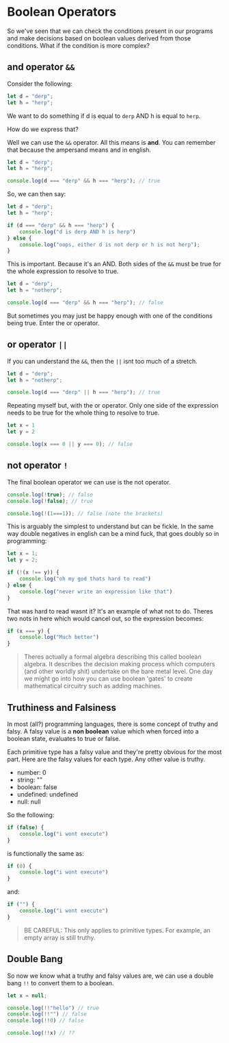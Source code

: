 # Boolean Operators

So we've seen that we can check the conditions present in our programs and make decisions based on boolean values derived from those conditions. What if the condition is more complex? 

## and operator `&&`

Consider the following:

```javascript
let d = "derp";
let h = "herp";
```

We want to do something if d is equal to `derp` AND h is equal to `herp`.

How do we express that?

Well we can use the `&&` operator. All this means is **and**. You can remember that because the ampersand means and in english.

```javascript
let d = "derp";
let h = "herp";

console.log(d === "derp" && h === "herp"); // true
```

So, we can then say:

```javascript
let d = "derp";
let h = "herp";

if (d === "derp" && h === "herp") {
    console.log("d is derp AND h is herp")
} else {
    console.log("oops, either d is not derp or h is not herp");
}
```

This is important. Because it's an AND. Both sides of the `&&` must be true for the whole expression to resolve to true.

```javascript
let d = "derp";
let h = "notherp";

console.log(d === "derp" && h === "herp"); // false
```

But sometimes you may just be happy enough with one of the conditions being true. Enter the or operator.

## or operator `||`

If you can understand the `&&`, then the `||` isnt too much of a stretch.

```javascript
let d = "derp";
let h = "notherp";

console.log(d === "derp" || h === "herp"); // true
```

Repeating myself but, with the or operator. Only one side of the expression needs to be true for the whole thing to resolve to true.

```javascript
let x = 1
let y = 2

console.log(x === 0 || y === 0); // false
```

## not operator `!`

The final boolean operator we can use is the not operator. 

```javascript
console.log(!true); // false
console.log(!false); // true

console.log(!(1===1)); // false (note the brackets)

```

This is arguably the simplest to understand but can be fickle. In the same way double negatives in english can be a mind fuck, that goes doubly so in programming:

```javascript
let x = 1;
let y = 2;

if (!(x !== y)) {
    console.log("oh my god thats hard to read")
} else {
    console.log("never write an expression like that")
}

```

That was hard to read wasnt it? It's an example of what not to do. Theres two nots in here which would cancel out, so the expression becomes:

```javascript
if (x === y) {
    console.log("Much better")
}
```

> Theres actually a formal algebra describing this called boolean algebra. It describes the decision making process which computers (and other worldly shit) undertake on the bare metal level. One day we might go into how you can use boolean 'gates' to create mathematical circuitry such as adding machines.

## Truthiness and Falsiness

In most (all?) programming languages, there is some concept of truthy and falsy. A falsy value is a **non boolean** value which when forced into a boolean state, evaluates to true or false.

Each primitive type has a falsy value and they're pretty obvious for the most part. Here are the falsy values for each type. Any other value is truthy.

* number: 0
* string: ""
* boolean: false
* undefined: undefined
* null: null

So the following:

```javascript
if (false) {
    console.log("i wont execute")
}
```

is functionally the same as:

```javascript
if (0) {
    console.log("i wont execute")
}
```

and:

```javascript
if ("") {
    console.log("i wont execute")
}
```

> BE CAREFUL: This only applies to primitive types. For example, an empty array is still truthy.

## Double Bang

So now we know what a truthy and falsy values are, we can use a double bang `!!` to convert them to a boolean.

```javascript
let x = null;

console.log(!!"hello") // true
console.log(!!"") // false
console.log(!!0) // false

console.log(!!x) // ??
```


